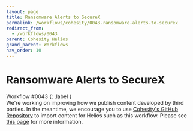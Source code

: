 ```yaml
---
layout: page
title: Ransomware Alerts to SecureX
permalink: /workflows/cohesity/0043-ransomware-alerts-to-securex
redirect_from:
  - /workflows/0043
parent: Cohesity Helios
grand_parent: Workflows
nav_order: 10
---
```


# Ransomware Alerts to SecureX
<div markdown="1">
Workflow #0043
{: .label }
</div>

<div class="cisco-alert cisco-alert-info"><i class="fa fa-info-circle mr-1 cisco-icon-info"></i> We're working on improving how we publish content developed by third parties. In the meantime, we encourage you to use <a href="https://github.com/cohesity/SecureX" target="_blank">Cohesity's GitHub Repository</a> to import content for Helios such as this workflow. Please see <a href="{{ site.baseurl }}/workflows/cohesity/" target="_self">this page</a> for more information.</div>
